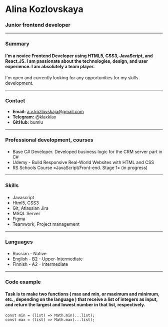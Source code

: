 # **Alina Kozlovskaya**
### Junior frontend developer
***************
### **Summary**
#### I’m a novice Frontend Developer using HTML5, CSS3, JavaScript, and React.JS. I am passionate about the technologies, design, and user experience. I am absolutely a team player. 
I'm open and currently looking for any opportunities for my skills development.
*************************
### **Contact**
* **Email:**  a.v.kozlovskaja@gmail.com
* **Telegram:**  @klaxklax
* **GitHub:**  bumlu
******************************
### **Professional development, courses**
#### 
* Base C# Developer. Developed business logic for the CRM server part in C#
* Udemy - Build Responsive Real-World Websites with HTML and CSS
* RS Schools Course «JavaScript/Front-end. Stage 1» (in progress)
***************
### **Skills**
#### 
* Javascript  
* Html5, CSS3 
* Git, Atlassian Jira 
* MSQL Server 
* Figma 
* Teamwork, Project management 
***********
### **Languages**
#### 
* Russian - Native
* English - B2 - Upper-Intermediate
* Finnish - A2 - Intermediate
******************
### **Code example**
#### Task is to make two functions ( max and min, or maximum and minimum, etc., depending on the language ) that receive a list of integers as input, and return the largest and lowest number in that list, respectively.
```
const min = (list) => Math.min(...list);
const max = (list) => Math.max(...list);

